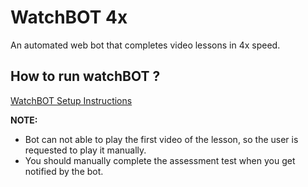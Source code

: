 # WatchBOT 4x
An automated web bot that completes video lessons in 4x speed.

## How to run watchBOT ?
[WatchBOT Setup Instructions](https://www.youtube.com/watch?v=p7YXXieghto)



**NOTE:** 
- Bot can not able to play the first video of the lesson, so the user is requested to play it manually.
- You should manually complete the assessment test when you get notified by the bot.
